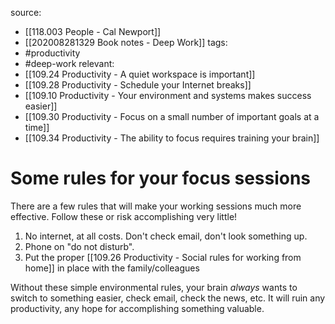 source: 
- [[118.003 People - Cal Newport]] 
- [[202008281329 Book notes - Deep Work]]
tags: 
- #productivity 
- #deep-work 
relevant:
- [[109.24 Productivity - A quiet workspace is important]]
- [[109.28 Productivity - Schedule your Internet breaks]]
- [[109.10 Productivity - Your environment and systems makes success easier]]
- [[109.30 Productivity - Focus on a small number of important goals at a time]]
- [[109.34 Productivity - The ability to focus requires training your brain]]

# Some rules for your focus sessions

There are a few rules that will make your working sessions much more effective. Follow these or risk accomplishing very little!

1. No internet, at all costs. Don't check email, don't look something up.
2. Phone on "do not disturb". 
3. Put the proper [[109.26 Productivity - Social rules for working from home]] in place with the family/colleagues

Without these simple environmental rules, your brain _always_ wants to switch to something easier, check email, check the news, etc. It will ruin any productivity, any hope for accomplishing something valuable.
